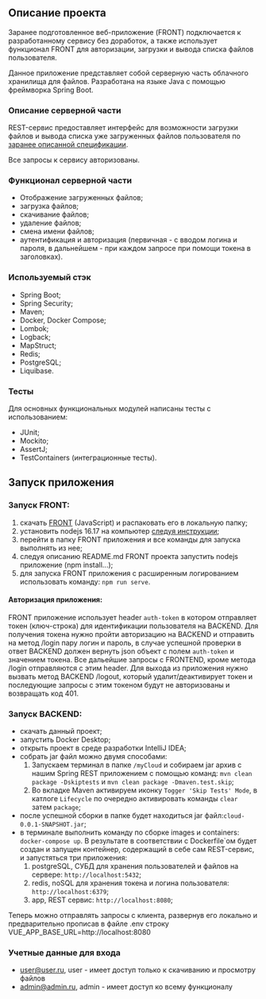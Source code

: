 ## Описание проекта

Заранее подготовленное веб-приложение (FRONT) подключается к разработанному сервису без доработок,
а также использует функционал FRONT для авторизации, загрузки и вывода списка файлов пользователя.

Данное приложение представляет собой серверную часть облачного хранилища для файлов.
Разработана на языке Java с помощью фреймворка Spring Boot.

### Описание серверной части

REST-сервис предоставляет интерфейс для возможности загрузки файлов и вывода списка уже загруженных файлов пользователя
по [заранее описанной спецификации](CloudServiceSpecification.yaml).

Все запросы к сервису авторизованы.

### Функционал серверной части
+ Отображение загруженных файлов;
+ загрузка файлов;
+ скачивание файлов;
+ удаление файлов;
+ смена имени файлов;
+ аутентификация и авторизация (первичная - с вводом логина и пароля,
  в дальнейшем - при каждом запросе при помощи токена в заголовках).

### Используемый стэк
+ Spring Boot;
+ Spring Security;
+ Maven;
+ Docker, Docker Compose;
+ Lombok;
+ Logback;
+ MapStruct;
+ Redis;
+ PostgreSQL;
+ Liquibase.

### Тесты
Для основных функциональных модулей написаны тесты с использованием:
+ JUnit;
+ Mockito;
+ AssertJ;
+ TestContainers (интеграционные тесты).

## Запуск приложения

### Запуск FRONT:

1. скачать [FRONT](https://github.com/netology-code/jd-homeworks/tree/master/diploma/netology-diplom-frontend) (JavaScript) и распаковать его в локальную папку;
2. установить nodejs 16.17 на компьютер [следуя инструкции](https://nodejs.org/ru/download/);
3. перейти в папку FRONT приложения и все команды для запуска выполнять из нее;
4. следуя описанию README.md FRONT проекта запустить nodejs приложение (npm install...);
5. для запуска FRONT приложения с расширенным логированием использовать команду: `npm run serve`.

#### Авторизация приложения:
FRONT приложение использует header `auth-token` в котором отправляет токен (ключ-строка) для идентификации пользователя на BACKEND.
Для получения токена нужно пройти авторизацию на BACKEND и отправить на метод /login пару логин и пароль, в случае успешной проверки в ответ BACKEND должен вернуть json объект
с полем `auth-token` и значением токена. Все дальейшие запросы с FRONTEND, кроме метода /login отправляются с этим header.
Для выхода из приложения нужно вызвать метод BACKEND /logout, который удалит/деактивирует токен и последующие запросы с этим токеном будут не авторизованы и возвращать код 401.

### Запуск BACKEND:

- скачать данный проект;
- запустить Docker Desktop;
- открыть проект в среде разработки IntelliJ IDEA;
- собрать jar файл можно двумя способами:
  1. Запускаем терминал в папке  `/myCloud` и собираем jar архив с нашим Spring REST приложением с помощью команд:
        ```mvn clean package -Dskiptests``` и ```mvn clean package -Dmaven.test.skip```;
  2. Во вкладке Maven активируем иконку `Togger 'Skip Tests' Mode`, в катлоге `Lifecycle` по очередно активировать команды `clear` затем `package`;
- после успешной сборки в папке будет находиться jar файл:`cloud-0.0.1-SNAPSHOT.jar`;
- в терминале выполнить команду по сборке images и containers: ```docker-compose up```.
В результате в соответствии с Dockerfile`ом будет создан и запущен контейнер, 
содержащий в себе сам REST-сервис, и запустяться три приложения:
  1. postgreSQL, СУБД для хранения пользователей и файлов на сервере: ```http://localhost:5432```;
  2. redis, noSQL для хранения токена и логина пользователя: ```http://localhost:6379```; 
  3. app, REST сервис: ```http://localhost:8080```;

Теперь можно отправлять запросы с клиента, развернув его локально и предварительно прописав в файле .env
строку VUE_APP_BASE_URL=http://localhost:8080

### Учетные данные для входа
+ user@user.ru, user - имеет доступ только к скачиванию и просмотру файлов
+ admin@admin.ru, admin - имеет доступ ко всему функционалу